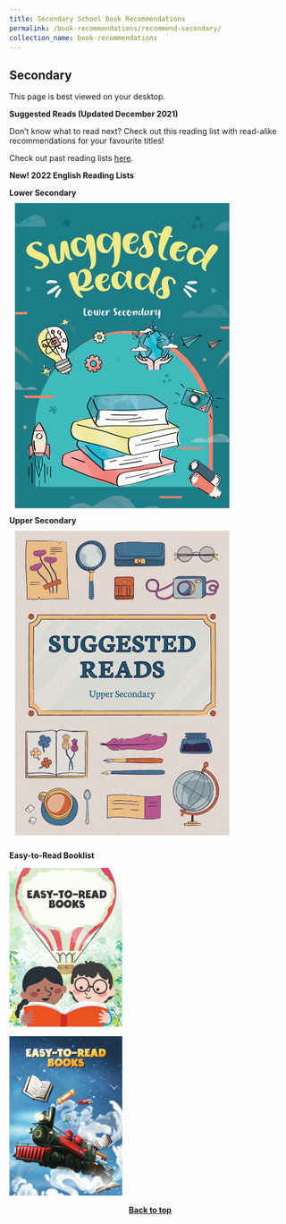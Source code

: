 ```yaml
---
title: Secondary School Book Recommendations
permalink: /book-recommendations/recommend-secondary/
collection_name: book-recommendations
---
```

## **Secondary**

This page is best viewed on your desktop.

**Suggested Reads (Updated December 2021)**

Don’t know what to read next? Check out this reading list with read-alike recommendations for your favourite titles!

Check out past reading lists [here](/book-recommendations/archives/recommend-secondary-archives).

**New! 2022 English Reading Lists** 
<div class="wrapper" style="width: 100%;">
<div class="container" style="display: flex; margin: auto; align-content: flex-start; width: inherit; flex-wrap: wrap"> 
		<div class="image-container" style="margin: auto;">
			<b>Lower Secondary</b><a href="https://drive.google.com/file/d/1zs7M9B6W6AgF7HIppWAol4XNDiuuOS8o/view?usp=sharing"><img src="/images/recommendationssecondary/secgrl22-ls.png" style="max-width: 24rem; padding: 10px; margin:auto;"></a>
	</div>
	<div class="image-container" style="margin: auto;">
			<b>Upper Secondary</b><a href="https://drive.google.com/file/d/1YfNjHOjfRS27uomvajykI70GGqYjvl3V/view?usp=sharing"><img src="/images/recommendationssecondary/secgrl22-us.png" style="max-width: 24rem; padding: 10px; margin:auto;"></a>
	</div>
	</div>
	</div>

**Easy-to-Read Booklist**

<a href="/images/recommendationsprimary/high_interest_booklist.pdf"><img src="/images/recommendationsprimary/high_interest_image.png" alt="PwD 717" style="width: 40%;"></a>

<a href="/files/primary-book-recommendations/web%20nlb%20easy-to-read%20booklist%20(spread)-compressed.pdf"><img src="/images/recommendationsprimary/easy_to_read_2.png" alt="PwD 717 High interest booklist" style="width: 40%;"></a>

<p style="text-align: center;"><b><a href="#top">Back to top</a></b></p>